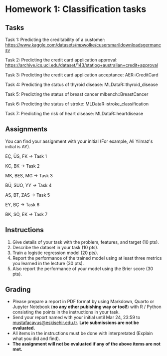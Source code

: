 # Homework 1: Classification tasks

## Tasks

Task 1: Predicting the creditability of a customer: https://www.kaggle.com/datasets/mpwolke/cusersmarildownloadsgermancsv

Task 2: Predicting the credit card application approval: https://archive.ics.uci.edu/dataset/143/statlog+australian+credit+approval

Task 3: Predicting the credit card application acceptance: AER::CreditCard

Task 4: Predicting the status of thyroid disease: MLDataR::thyroid_disease

Task 5: Predicting the status of breast cancer mlbench::BreastCancer

Task 6: Predicting the status of stroke: MLDataR::stroke_classification

Task 7: Predicting the risk of heart disease: MLDataR::heartdisease


## Assignments

You can find your assignment with your initial (For example, Ali Yılmaz's initial is AY).

EÇ, ÜS, FK -> Task 1 

KC, BK -> Task 2  

MK, BES, MG -> Task 3 

BÜ, SUO, YY -> Task 4 

AS, BT, ZAS -> Task 5 

EY, BÇ -> Task 6 

BK, SÖ, EK -> Task 7 



## Instructions

1. Give details of your task with the problem, features, and target (10 pts). 
2. Describe the dataset in your task (10 pts).
3. Train a logistic regression model (20 pts).
4. Report the performance of the trained model using at least three metrics you learned in the lecture (30 pts).
5. Also report the performance of your model using the Brier score (30 pts). 


## Grading

* Please prepare a report in PDF format by using Markdown, Quarto or Jupyter Notebook (**no any other pubishing way or tool!**)  with R / Python consisting the points in the instructions in your task.
* Send your report named with your initial until Mar 24, 23:59 to mustafacavus@eskisehir.edu.tr. **Late submissions are not be evaluated.**
* All items in the instructions must be done with interpretated (Explain what you did and find). 
* **The assignment will not be evaluated if any of the above items are not met.**


